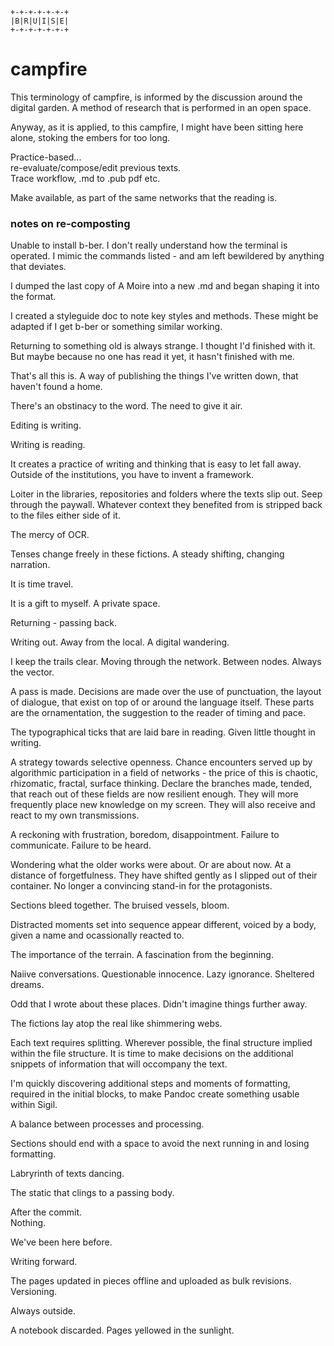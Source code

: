 
```
+-+-+-+-+-+-+
|B|R|U|I|S|E|
+-+-+-+-+-+-+
```

# campfire

This terminology of campfire, is informed by the discussion around the digital garden.
A method of research that is performed in an open space.

Anyway, as it is applied, to this campfire, I might have been sitting here alone, stoking the embers for too long.

Practice-based...  
re-evaluate/compose/edit previous texts.  
Trace workflow, .md to .pub pdf etc.

Make available, as part of the same networks that the reading is.

### notes on re-composting

Unable to install b-ber.
I don't really understand how the terminal is operated.
I mimic the commands listed - and am left bewildered by anything that deviates.

I dumped the last copy of A Moire into a new .md and began shaping it into the format.

I created a styleguide doc to note key styles and methods.
These might be adapted if I get b-ber or something similar working.

Returning to something old is always strange.
I thought I'd finished with it.
But maybe because no one has read it yet, it hasn't finished with me.

That's all this is.
A way of publishing the things I've written down, that haven't found a home.

There's an obstinacy to the word.
The need to give it air.

Editing is writing.

Writing is reading.

It creates a practice of writing and thinking that is easy to let fall away. Outside of the institutions, you have to invent a framework.

Loiter in the libraries, repositories and folders where the texts slip out.
Seep through the paywall.
Whatever context they benefited from is stripped back to the files either side of it.

The mercy of OCR.

Tenses change freely in these fictions.
A steady shifting, changing narration.

It is time travel.

It is a gift to myself.
A private space.

Returning - passing back.

Writing out.
Away from the local.
A digital wandering.

I keep the trails clear.
Moving through the network.
Between nodes.
Always the vector.

A pass is made.
Decisions are made over the use of punctuation, the layout of dialogue, that exist on top of or around the language itself. These parts are the ornamentation, the suggestion to the reader of timing and pace.

The typographical ticks that are laid bare in reading.
Given little thought in writing.

A strategy towards selective openness.
Chance encounters served up by algorithmic participation in a field of networks - the price of this is chaotic, rhizomatic, fractal, surface thinking.
Declare the branches made, tended, that reach out of these fields are now resilient enough.
They will more frequently place new knowledge on my screen.
They will also receive and react to my own transmissions.

A reckoning with frustration, boredom, disappointment.
Failure to communicate.
Failure to be heard.

Wondering what the older works were about.
Or are about now.
At a distance of forgetfulness.
They have shifted gently as I slipped out of their container.
No longer a convincing stand-in for the protagonists.

Sections bleed together.
The bruised vessels, bloom.

Distracted moments set into sequence appear different, voiced by a body, given a name and ocassionally reacted to.

The importance of the terrain. A fascination from the beginning.

Naiive conversations. Questionable innocence. Lazy ignorance. Sheltered dreams.

Odd that I wrote about these places. Didn't imagine things further away.

The fictions lay atop the real like shimmering webs.

Each text requires splitting. Wherever possible, the final structure implied within the file structure. It is time to make decisions on the additional snippets of information that will occompany the text.

I'm quickly discovering additional steps and moments of formatting, required in the initial blocks, to make Pandoc create something usable within Sigil.

A balance between processes and processing.

Sections should end with a space to avoid the next running in and losing formatting.

Labryrinth of texts dancing.

The static that clings to a passing body.

After the commit.  
Nothing.

We've been here before.

Writing forward.

The pages updated in pieces offline and uploaded as bulk revisions.  
Versioning.

Always outside.

A notebook discarded.
Pages yellowed in the sunlight.



